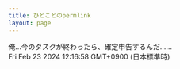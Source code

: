 ```yaml
---
title: ひとことのpermlink
layout: page
---
```

<div class="box" dt="1708658218533">
  俺…今のタスクが終わったら、確定申告するんだ……
  <div class="content is-small">Fri Feb 23 2024 12:16:58 GMT+0900 (日本標準時)</div>
</div>